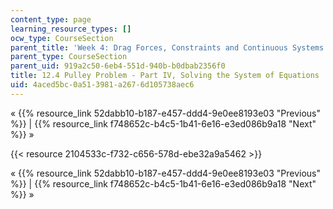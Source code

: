 ```yaml
---
content_type: page
learning_resource_types: []
ocw_type: CourseSection
parent_title: 'Week 4: Drag Forces, Constraints and Continuous Systems'
parent_type: CourseSection
parent_uid: 919a2c50-6eb4-551d-940b-b0dbab2356f0
title: 12.4 Pulley Problem - Part IV, Solving the System of Equations
uid: 4aced5bc-0a51-3981-a267-6d105738aec6
---
```


« {{% resource_link 52dabb10-b187-e457-ddd4-9e0ee8193e03 "Previous" %}} | {{% resource_link f748652c-b4c5-1b41-6e16-e3ed086b9a18 "Next" %}} »

{{< resource 2104533c-f732-c656-578d-ebe32a9a5462 >}}

« {{% resource_link 52dabb10-b187-e457-ddd4-9e0ee8193e03 "Previous" %}} | {{% resource_link f748652c-b4c5-1b41-6e16-e3ed086b9a18 "Next" %}} »